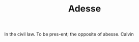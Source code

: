 ---
title: Adesse
permalink: "/definitions/adesse.html"
body: In the civil law. To be pres-ent; the opposite of abesse. Calvin
published_at: '2018-07-07'
layout: post
---
